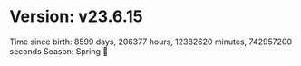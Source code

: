 # Version: v23.6.15
Time since birth: 8599 days, 206377 hours, 12382620 minutes, 742957200 seconds
Season: Spring 🌸
